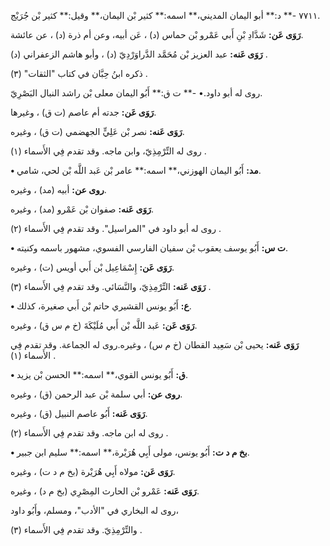 ٧٧١١ -** د:** أبو اليمان المديني،** اسمه:** كثير بْن اليمان،** وقيل:** كثير بْن جُرَيْج.

**رَوَى عَن:** شَدَّادِ بْنِ أَبي عَمْرو بْن حماس (د) ، عَن أبيه، وعن أم ذرة (د) ، عن عائشة.

**رَوَى عَنه:** عبد العزيز بْن مُحَمَّد الدَّراوَرْدِيّ (د) ، وأبو هاشم الزعفراني (د) .

ذكره ابنُ حِبَّان في كتاب "الثقات" (٣) .

روى له أبو داود.• -** ت ق:** أَبُو اليمان معلى بْن راشد النبال البَصْرِيّ.

**رَوَى عَن:** جدته أم عاصم (ت ق) ، وغيرها.

**رَوَى عَنه:** نصر بْن عَلِيٍّ الجهضمي (ت ق) ، وغيره.

روى له التِّرْمِذِيّ، وابن ماجه. وقد تقدم فِي الأَسماء (١) .

**• مد:** أَبُو اليمان الهوزني،** اسمه:** عامر بْن عَبد اللَّه بْن لحي، شامي.

**روى عن:** أبيه (مد) ، وغيره.

**رَوَى عَنه:** صفوان بْن عَمْرو (مد) ، وغيره.

روى له أبو داود في "المراسيل". وقد تقدم فِي الأَسماء (٢) .

**• ت س:** أَبُو يوسف يعقوب بْن سفيان الفارسي الفسوي، مشهور باسمه وكنيته.

**رَوَى عَن:** إِسْمَاعِيل بْن أَبي أويس (ت) ، وغيره.

**رَوَى عَنه:** التِّرْمِذِيّ، والنَّسَائي. وقد تقدم فِي الأَسماء (٣) .

**• ع:** أَبُو يونس القشيري حاتم بْن أَبي صغيرة، كذلك.

**رَوَى عَن:** عَبد اللَّه بْن أَبي مُلَيْكَةَ (خ م س ق) ، وغيره.

**رَوَى عَنه:** يحيى بْن سَعِيد القطان (خ م س) ، وغيره.روى له الجماعة. وقد تقدم فِي الأَسماء (١) .

**• ق:** أَبُو يونس القوي،** اسمه:** الحسن بْن يزيد.

**روى عن:** أبي سلمة بْن عبد الرحمن (ق) ، وغيره.

**رَوَى عَنه:** أَبُو عاصم النبيل (ق) ، وغيره.

روى له ابن ماجه. وقد تقدم فِي الأَسماء (٢) .

**• بخ م د ت:** أَبُو يونس، مولى أَبِي هُرَيْرة،** اسمه:** سليم ابن جبير.

**رَوَى عَن:** مولاه أَبِي هُرَيْرة (بخ م د ت) ، وغيره.

**رَوَى عَنه:** عَمْرو بْن الحارث المِصْرِي (بخ م د) ، وغيره.

روى له البخاري في "الأدب"، ومسلم، وأَبُو داود،

والتِّرْمِذِيّ. وقد تقدم فِي الأَسماء (٣) .
